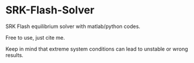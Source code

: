 # SRK-Flash-Solver
SRK Flash equilibrium solver with matlab/python codes.

Free to use, just cite me.

Keep in mind that extreme system conditions can lead to unstable or wrong results.
